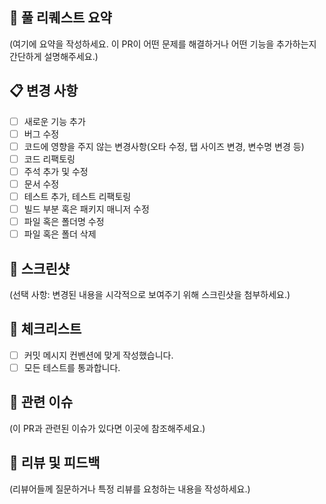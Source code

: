 ## 🚀 풀 리퀘스트 요약

(여기에 요약을 작성하세요. 이 PR이 어떤 문제를 해결하거나 어떤 기능을 추가하는지 간단하게 설명해주세요.)

## 📋 변경 사항

- [ ] 새로운 기능 추가
- [ ] 버그 수정
- [ ] 코드에 영향을 주지 않는 변경사항(오타 수정, 탭 사이즈 변경, 변수명 변경 등)
- [ ] 코드 리팩토링
- [ ] 주석 추가 및 수정
- [ ] 문서 수정
- [ ] 테스트 추가, 테스트 리팩토링
- [ ] 빌드 부분 혹은 패키지 매니저 수정
- [ ] 파일 혹은 폴더명 수정
- [ ] 파일 혹은 폴더 삭제

## 📸 스크린샷

(선택 사항: 변경된 내용을 시각적으로 보여주기 위해 스크린샷을 첨부하세요.)

## 📌 체크리스트

- [ ] 커밋 메시지 컨벤션에 맞게 작성했습니다.
- [ ] 모든 테스트를 통과합니다.

## 📎 관련 이슈

(이 PR과 관련된 이슈가 있다면 이곳에 참조해주세요.)

## 🙌 리뷰 및 피드백

(리뷰어들께 질문하거나 특정 리뷰를 요청하는 내용을 작성하세요.)

